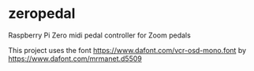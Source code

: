 # zeropedal
Raspberry Pi Zero midi pedal controller for Zoom pedals

This project uses the font https://www.dafont.com/vcr-osd-mono.font by https://www.dafont.com/mrmanet.d5509